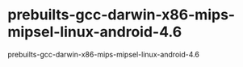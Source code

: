 prebuilts-gcc-darwin-x86-mips-mipsel-linux-android-4.6
======================================================

prebuilts-gcc-darwin-x86-mips-mipsel-linux-android-4.6
